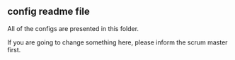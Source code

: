 ## config readme file

All of the configs are presented in this folder.<br>

If you are going to change something here, please inform the scrum master first.
